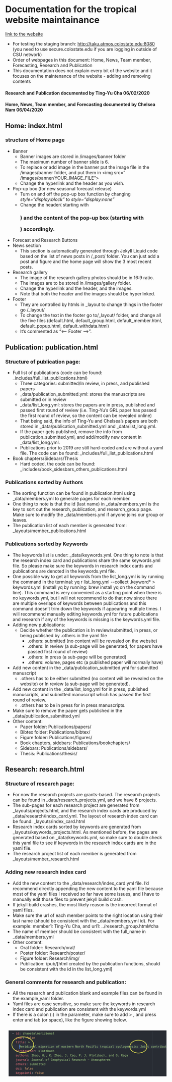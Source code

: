 # Documentation for the tropical website maintainance
[link to the website](tropical.colostate.edu)

* For testing the staging branch: http://taku.atmos.colostate.edu:8080 (you need to use secure.colostate.edu if you are logging in outside of CSU network)
* Order of webpages in this document: Home, News, Team member, Forecasting, Research and Publication
* This documentation does not explain every bit of the website and it focuses on the maintenance of the website - adding and removing contents 

#### Research and Publication documented by Ting-Yu Cha 06/02/2020
#### Home, News, Team member, and Forecasting documented by Chelsea Nam 06/04/2020



## Home: index.html
### structure of Home page
* Banner 
     - Banner images are stored in /images/banner folder
     - The maximum number of banner slide is 6.
     - To replace or add image in the banner put the image file in the /images/banner folder, and put them in <img src=” /images/banner/YOUR_IMAGE_FILE”>
     - Change the hyperlink and the header as you wish.
* Pop-up box (for new seasonal forecast release)
     - Turn on and off the pop-up box function by changing *style=”display:block”* to *style=”display:none”*
     - Change the header( starting with <h3 style=”color:white;”>) and the content of the pop-up box (starting with <p style=”text-align:center”>) accordingly.
* Forecast and Research Buttons 
* News section
     - This section is automatically generated through Jekyll Liquid code based on the list of news posts in /_post/ folder. You can just add a post and figure and the home page will show the 3 most recent posts.
* Research gallery
     - The image of the research gallery photos should be in 16:9 ratio.
     - The images are to be stored in /images/gallery folder.
     - Change the hyperlink and the header, and the images.
     - Note that both the header and the images should be hyperlinked.
* Footer
     - They are controlled by htmls in _layout to change things in the footer go /_layout/
     - To change the text in the footer go to/_layout/ folder, and change all the five files (default.html, default_group.html, default_member.html, default_popup.html, default_withdata.html) 
     - It’s commented as “<-- Footer -->”.



## Publication: publication.html

### Structure of publication page:
- Full list of publications (code can be found: _includes/full_list_publications.html)
     - Three categories: submitted/In review, in press, and published papers
     - _data/publication_submitted.yml: stores the manuscripts are submitted or in review
     - _data/list_long.yml: stores the papers are in press, published and passed first round of review (i.e. Ting-Yu’s GRL paper has passed the first round of review, so the content can be revealed online)
     - That being said, the info of Ting-Yu and Chelsea’s papers are both stored in _data/publication_submitted.yml and _data/list_long.yml.
     - If the paper gets published, remove the info from publication_submitted.yml, and add/modify new content in _data/list_long.yml.
     - Publications prior to 2019 are still hard-coded and are without a yaml file. The code can be found: _includes/full_list_publications.html
- Book chapters/Sidebars/Thesis
     - Hard coded, the code can be found: _includes/book_sidesbars_others_publications.html

### Publications sorted by Authors
- The sorting function can be found in publication.html using _data/members.yml to generate pages for each member. 
- One thing to note is that the id (last name) in _data/members.yml is the key to sort out the research, publication, and research_group page. Make sure to modify the _data/members.yml if anyone joins our group or leaves.
- The publication list of each member is generated from: _layouts/member_publications.html

### Publications sorted by Keywords 
- The keywords list is under: _data/keywords.yml. One thing to note is that the research index card and publications share the same keywords.yml file. So please make sure the keywords in research index cards and publications are denoted in the keywords.yml file.
- One possible way to get all keywords from the list_long.yml is by running the command in the terminal: yq r list_long.yml --collect .keyword* > keywords.yml (install yq by running: brew install yq on the command line). This command is very convenient as a starting point when there is no keywords.yml, but I will not recommend to do that now since there are multiple overlaps of keywords between publications and this command doesn’t trim down the keywords if appearing multiple times. I will recommend manually editing keywords.yml for future publications and research if any of the keywords is missing is the keywords.yml file.
- Adding new publications: 
     - Decide whether the publication is In review/submitted, in press, or being published by .others in the yaml file
          * .others: submitted (no content will be revealed on the website) 
          * .others: In review (a sub-page will be generated, for papers have passed first round of review)
          * .others: in press (a sub-page will be generated)
          * .others: volume, pages etc (a published paper will normally have)
- Add new content in the _data/publication_submitted.yml for submitted manuscript
     - .others has to be either submitted (no content will be revealed on the website) or In review (a sub-page will be generated).
- Add new content in the _data/list_long.yml for in press, published manuscripts, and submitted manuscript which has passed the first round of review.
     - .others has to be in press for in press manuscripts.
- Make sure to remove the paper gets published in the _data/publication_submitted.yml
- Other content:
     - Paper folder: Publications/papers/
     - Bibtex folder: Publications/bibtex/
     - Figure folder: Publications/figures/
     - Book chapters, sidebars: Publications/bookchapters/
     - Sidebars: Publications/sidebars/
     - Thesis: Publications/thesis/



## Research: research.html
### Structure of research page:
- For now the research projects are grants-based. The research projects can be found in _data/research_projects.yml, and we have 6 projects.
- The sub-pages for each research project are generated from _layouts/projects.html, and the research index cards are produced by _data/research/index_card.yml. The layout of research index card can be found: _layouts/index_card.html
- Research index cards sorted by keywords are generated from _layouts/keywords_projects.html. As mentioned before, the pages are generated based on _data/keywords.yml, so make sure to double check this yaml file to see if keywords in the research index cards are in the yaml file.
- The research project list of each member is generated from _layouts/member_research.html

### Adding new research index card
- Add the new content to the _data/research/index_card.yml file. I’d recommend directly appending the new content to the yaml file because most of the yaml files I received so far have some issues, and I have to manually edit those files to prevent jekyll build crash.
- If jekyll build crashes, the most likely reason is the incorrect format of yaml files. 
- Make sure the url of each member points to the right location using their last name (should be consistent with the _data/members.yml id). For example: member1: Ting-Yu Cha, and url1: ../research_group.html#cha
- The name of member should be consistent with the full_name in _data/members.yml
- Other content:
     - Oral folder: Research/oral/
     - Poster folder: Research/poster/
     - Figure folder: Research/img/
     - Publication: /pub/[html created by the publication functions, should be consistent with the id in the list_long.yml]

### General comments for research and publication:
- All the research and publication blank and example files can be found in the example_yaml folder.
- Yaml files are case sensitive, so make sure the keywords in research index card and publication are consistent with the keywords.yml
- If there is a colon (:) in the parameter, make sure to add > , and press enter and tab (or space), like the figure showing below.

<img src="/images/yaml_example_documentation.png"
     alt="yaml_example_documentation.png"
     style="float: center; margin: 10px;" />

